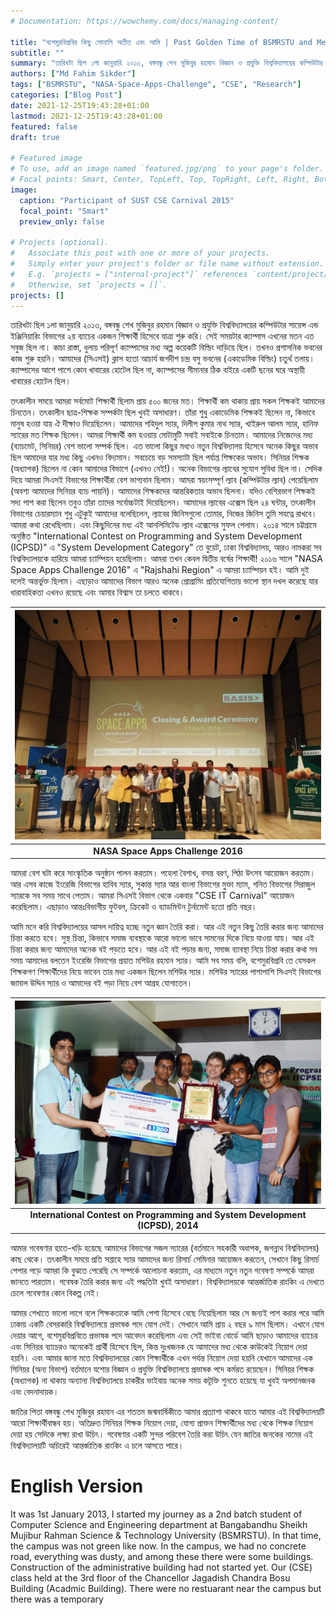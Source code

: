 ```yaml
---
# Documentation: https://wowchemy.com/docs/managing-content/

title: "বশেমুরবিপ্রবির কিছু সোনালি অতীত এবং আমি | Past Golden Time of BSMRSTU and Me"
subtitle: ""
summary: "তারিখটা ছিল ১লা জানুয়ারি ২০১৩, বঙ্গবন্ধু শেখ মুজিবুর রহমান বিজ্ঞান ও প্রযুক্তি বিশ্ববিদ্যালয়ের কম্পিউটার সায়েন্স এন্ড ইঞ্জিনিয়ারিং বিভাগের ২য় ব্যাচের একজন শিক্ষার্থী হিসেবে যাত্রা শুরু করি। | It was 1st January 2013, I started my journey as a 2nd batch student of Computer Science and Engineering department at Bangabandhu Sheikh Mujibur Rahman Science & Technology University (BSMRSTU)."
authors: ["Md Fahim Sikder"]
tags: ["BSMRSTU", "NASA-Space-Apps-Challenge", "CSE", "Research"]
categories: ["Blog Post"]
date: 2021-12-25T19:43:28+01:00
lastmod: 2021-12-25T19:43:28+01:00
featured: false
draft: true

# Featured image
# To use, add an image named `featured.jpg/png` to your page's folder.
# Focal points: Smart, Center, TopLeft, Top, TopRight, Left, Right, BottomLeft, Bottom, BottomRight.
image:
  caption: "Participant of SUST CSE Carnival 2015"
  focal_point: "Smart"
  preview_only: false

# Projects (optional).
#   Associate this post with one or more of your projects.
#   Simply enter your project's folder or file name without extension.
#   E.g. `projects = ["internal-project"]` references `content/project/deep-learning/index.md`.
#   Otherwise, set `projects = []`.
projects: []
---
```

তারিখটা ছিল ১লা জানুয়ারি ২০১৩, বঙ্গবন্ধু শেখ মুজিবুর রহমান বিজ্ঞান ও প্রযুক্তি বিশ্ববিদ্যালয়ের কম্পিউটার সায়েন্স এন্ড ইঞ্জিনিয়ারিং বিভাগের ২য় ব্যাচের একজন শিক্ষার্থী হিসেবে যাত্রা শুরু করি। সেই সময়টার ক্যাম্পাস এখনের মতন এত সবুজ ছিল না। কাচা রাস্তা, ধুলায় পরিপূর্ণ ক্যাম্পাসের মধ্য অল্প কয়েকটি বিল্ডিং দাড়িয়ে ছিল। তখনও প্রশাসনিক ভবনের কাজ শুরু হয়নি। আমাদের (সিএসই) ক্লাস হতো আচার্য জগদীশ চন্দ্র বসু ভবনের (একাডেমিক বিল্ডিং) চতুর্থ তলায়। ক্যাম্পাসের আশে পাশে কোন খাবারের হোটেল ছিল না, ক্যাম্পাসের সীমানার ঠিক বাইরে একটি ছনের ঘরে অস্থায়ী খাবারের হোটেল ছিল।

তৎকালীন সময়ে আমরা সর্বমোট শিক্ষার্থী ছিলাম প্রায় ৫০০ জনের মত। শিক্ষার্থী কম থাকায় প্রায় সকল শিক্ষকই আমাদের চিনতেন। তৎকালীন ছাত্র-শিক্ষক সম্পর্কটা ছিল খুবই অসাধারণ। তাঁরা শুধু একাডেমিক শিক্ষকই ছিলেন না, কিভাবে মানুষ হওয়া যায় ঐ দীক্ষাও দিয়েছিলেন। আমাদের শহিদুল স্যার, দিলীপ কুমার নাথ স্যার, খাইরুল আলম স্যার, হানিফ স্যারের মত শিক্ষক ছিলেন। আমরা শিক্ষার্থী কম হওয়ায় মোটামুটি সবাই সবাইকে চিনতাম। আমাদের নিজেদের মধ্য (ব্যাচমেট, সিনিয়র) বেশ ভালো সম্পর্ক ছিল। এত ভালো কিছুর মধ্যও নতুন বিশ্ববিদ্যালয় হিসেবে অনেক কিছুর অভাব ছিল আমাদের যার মধ্য কিছু এখনও বিদ্যমান। সবচেয়ে বড় সমস্যাটা ছিল পর্যাপ্ত শিক্ষকের অভাব। সিনিয়র শিক্ষক (অধ্যাপক) ছিলেন না কোন আমাদের বিভাগে (এখনও নেই!)। অনেক বিভাগের ল্যাবের সুযোগ সুবিধা ছিল না। সেদিক দিয়ে আমরা সিএসই বিভাগের শিক্ষার্থীরা বেশ ভাগ্যবান ছিলাম। আমরা স্বয়ংসম্পূর্ণ ল্যাব (কম্পিউটার ল্যাব) পেয়েছিলাম (অবশ্য আমাদের সিনিয়র ব্যাচ পায়নি)। আমাদের শিক্ষকদের আন্তরিকতার অভাব ছিলনা। যদিও বেশিরভাগ শিক্ষকই সদ্য পাশ করা ছিলেন তবুও তাঁরা তাদের সর্বোচ্চটাই দিয়েছিলেন। আমাদের ল্যাবের এক্সেস ছিল ২৪ ঘন্টার, তৎকালীন বিভাগের চেয়ারম্যান শুধু এটুকুই আমাদের বলেছিলেন, ল্যাবের জিনিসগুলো তোমার, নিজের জিনিস তুমি সযত্নে রাখবে। আমরা কথা রেখেছিলাম। এবং কিছুদিনের মধ্য এই আনলিমিটেড ল্যাব এক্সেসের সুফল পেলাম। ২০১৪ সালে চট্টগ্রামে অনুষ্ঠিত "International Contest on Programming and System Development (ICPSD)" এ "System Development Category" তে বুয়েট, ঢাকা বিশ্ববিদ্যালয়, আরও নামকরা সব বিশ্ববিদ্যালয়কে হারিয়ে আমরা চ্যাম্পিয়ন হয়েছিলাম। আমরা তখন কেবল দ্বিতীয় বর্ষের শিক্ষার্থী! ২০১৬ সালে "NASA Space Apps Challenge 2016" এ "Rajshahi Region" এ আমরা চ্যাম্পিয়ন হই। আমি দুই দলেই অন্তর্ভুক্ত ছিলাম। এছাড়াও আমাদের বিভাগ আরও অনেক প্রোগ্রামিং প্রতিযোগিতায় ভালো স্থান দখল করেছে যার ধারাবাহিকতা এখনও রয়েছে এবং আমার বিশ্বাস তা চলতে থাকবে।

| ![NASA Space Apps Challenge 2016](nasa.jpg) |
|:--:|
| <b>NASA Space Apps Challenge 2016</b> |

আমরা বেশ ঘটা করে সাংস্কৃতিক অনুষ্ঠান পালন করতাম। পহেলা বৈশাখ, বসন্ত বরণ, পিঠা উৎসব আয়োজন করতাম। আর এসব কাজে ইংরেজি বিভাগের হাবিব স্যার, সুকান্ত স্যার আর বাংলা বিভাগের মুক্তা ম্যাম, গনিত বিভাগের সিরাজুল স্যারকে সব সময় সাথে পেতাম। আমরা সিএসই বিভাগ থেকে একবার "CSE IT Carnival" আয়োজন করেছিলাম। এছাড়াও আন্তঃবিভাগীয় ফুটবল, ক্রিকেট ও ব্যাডমিন্টন টুর্নামেন্ট হতো প্রতি বছর।

আমি মনে করি বিশ্ববিদ্যালয়ের আসল দায়িত্ব হচ্ছে নতুন জ্ঞান তৈরি করা। আর এই নতুন কিছু তৈরি করার জন্য আমাদের চিন্তা করতে হবে। সুস্থ চিন্তা, কিভাবে সমাজ ব্যবস্থাকে আরো ভালো ভাবে সামনের দিকে নিয়ে যাওয়া যায়। আর এই চিন্তা করার জন্য আমাদের অনেক বই পড়তে হবে। আর এই বই পড়ার জন্য, সমাজ ব্যাবস্থা নিয়ে চিন্তা করার কথা সব সময় আমাদের বলতেন ইংরেজি বিভাগের প্রয়াত মশিউর রহমান স্যার। আমি সব সময় বলি, বশেমুরবিপ্রবি তে যেসকল শিক্ষকগণ শিক্ষার্থীদের নিয়ে ভাবেন তার মধ্য একজন ছিলেন মশিউর স্যার। মশিউর স্যারের পাশাপাশি সিএসই বিভাগের জামাল উদ্দিন স্যার ও আমাদের বই পড়া নিয়ে বেশ আগ্রহ যোগাতেন।

| ![ICPSD 2014](ICPSD.jpg) |
|:--:|
| <b>International Contest on Programming and System Development (ICPSD), 2014</b> |

আমার গবেষণার হাতে-খড়ি হয়েছে আমাদের বিভাগের সজল স্যারের (বর্তমানে সহকারী অধাপক, জগন্নাথ বিশ্ববিদ্যালয়) কাছ থেকে। তৎকালীন সময়ে প্রতি সপ্তাহে স্যার আমাদের জন্য রিসার্চ সেমিনার আয়োজন করতেন, সেখানে কিছু রিসার্চ পেপার পড়ে আমরা কি বুঝতে পেরেছি সে সম্পর্কে আলোচনা করতাম, এর মাধ্যমে নতুন নতুন গবেষণা সম্পর্কে আমরা জানতে পারতাম। গবেষক তৈরি করার জন্য এই পদ্ধতিটা খুবই অসাধারণ। বিশ্ববিদ্যালয়কে আন্তর্জাতিক রাংকিং এ দেখতে চেলে গবেষণার কোন বিকল্প নেই।

আমার শেখাতে ভালো লাগে বলে শিক্ষকতাকে আমি পেশা হিসেবে বেছে নিয়েছিলাম আর সে জন্যই পাশ করার পরে আমি ঢাকায় একটি বেসরকারি বিশ্ববিদ্যালয়ে প্রভাষক পদে যোগ দেই। সেখানে আমি প্রায় ২ বছর ৯ মাস ছিলাম। এখানে যোগ দেয়ার আগে, বশেমুরবিপ্রবিতে প্রভাষক পদে আবেদন করেছিলাম এবং সেই ভাইবা বোর্ডে আমি ছাড়াও আমাদের ব্যাচের এবং সিনিয়র ব্যাচেরও অনেকেই প্রার্থী হিসেবে ছিল, কিন্ত দুঃখজনক যে  আমাদের মধ্য থেকে কাউকেই নিয়োগ দেয়া হয়নি। এবং আমার জানা মতে বিশ্ববিদ্যালয়ের কোন শিক্ষার্থীকে এখন পর্যন্ত নিয়োগ দেয়া হয়নি যেখানে আমাদের এক সিনিয়র (অন্য বিভাগ) বর্তমানে যশোর বিজ্ঞান ও প্রযুক্তি বিশ্ববিদ্যালয়ে প্রভাষক পদে কর্মরত রয়েছেন। সিনিয়র শিক্ষক (অধ্যাপক) না থাকায় অন্যান্য বিশ্ববিদ্যালয়ে চাকরীর ভাইবায় অনেক সময় কটূক্তি শুনতে হয়েছে যা খুবই অপমানজনক এবং বেদনাদায়ক।

জাতির পিতা বঙ্গবন্ধু শেখ মুজিবুর রহমান এর শততম জন্মবার্ষিকীতে আমার প্রত্যাশা থাকবে যাতে আমার এই বিশ্ববিদ্যালয়টি আরো শিক্ষার্থীবান্ধব হয়। অতিদ্রুত সিনিয়র শিক্ষক নিয়োগ দেয়া, যোগ্য প্রাক্তন শিক্ষার্থীদের মধ্য থেকে শিক্ষক নিয়োগ দেয়া হয় সেদিকে লক্ষ্য রাখা উচিৎ। গবেষণার একটি সুন্দর পরিবেশ তৈরি করা উচিৎ যেন জাতির জনকের নামের এই বিশ্ববিদ্যালয়টি অচিরেই আন্তর্জাতিক রাংকিং এ চলে আসতে পারে।

# English Version

It was 1st January 2013, I started my journey as a 2nd batch student of Computer Science and Engineering department at Bangabandhu Sheikh Mujibur Rahman Science & Technology University (BSMRSTU). In that time, the campus was not green like now. In the campus, we had no concrete road, everything was dusty, and among these there were some buildings. Construction of the administrative building had not started yet. Our (CSE) class held at the 3rd floor of the Chancellor Jagadish Chandra Bosu Building (Acadmic Building). There were no restuarant near the campus but there was a temporary 